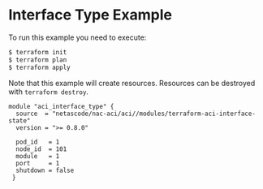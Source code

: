 <!-- BEGIN_TF_DOCS -->
# Interface Type Example

To run this example you need to execute:

```bash
$ terraform init
$ terraform plan
$ terraform apply
```

Note that this example will create resources. Resources can be destroyed with `terraform destroy`.

```hcl
module "aci_interface_type" {
  source  = "netascode/nac-aci/aci//modules/terraform-aci-interface-state"
  version = ">= 0.8.0"

  pod_id   = 1
  node_id  = 101
  module   = 1
  port     = 1
  shutdown = false
 }
```
<!-- END_TF_DOCS -->